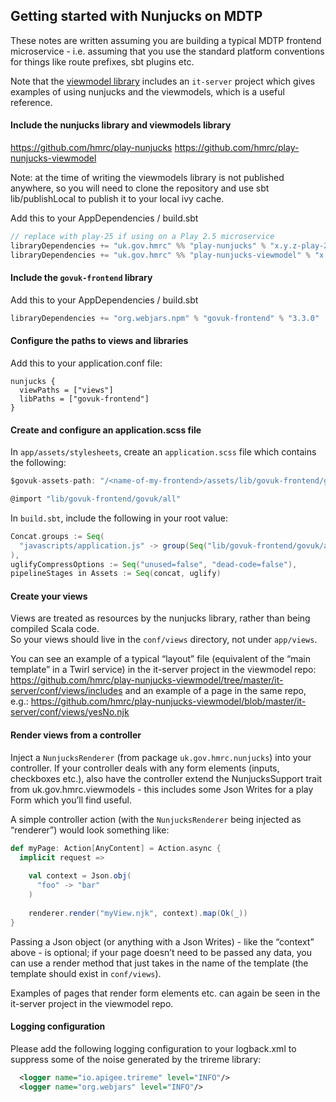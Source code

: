 ## Getting started with Nunjucks on MDTP

These notes are written assuming you are building a typical MDTP frontend microservice - i.e. assuming that you use the 
standard platform conventions for things like route prefixes, sbt plugins etc.

Note that the [viewmodel library](https://github.com/hmrc/play-nunjucks-viewmodel) includes an `it-server` 
project which gives examples of using nunjucks and the viewmodels, which is a useful reference.

#### Include the nunjucks library and viewmodels library

https://github.com/hmrc/play-nunjucks
https://github.com/hmrc/play-nunjucks-viewmodel

Note: at the time of writing the viewmodels library is not published anywhere, so you will need to clone the repository and use sbt lib/publishLocal to publish it to your local ivy cache.

Add this to your AppDependencies / build.sbt

```sbt
// replace with play-25 if using on a Play 2.5 microservice
libraryDependencies += "uk.gov.hmrc" %% "play-nunjucks" % "x.y.z-play-26"
libraryDependencies += "uk.gov.hmrc" %% "play-nunjucks-viewmodel" % "x.y.z-SNAPSHOT"
```

#### Include the `govuk-frontend` library

Add this to your AppDependencies / build.sbt

```sbt
libraryDependencies += "org.webjars.npm" % "govuk-frontend" % "3.3.0"
```

#### Configure the paths to views and libraries

Add this to your application.conf file:

```hocon
nunjucks {
  viewPaths = ["views"]
  libPaths = ["govuk-frontend"]
}
```

#### Create and configure an application.scss file

In `app/assets/stylesheets`, create an `application.scss` file which contains the following:

```scala
$govuk-assets-path: "/<name-of-my-frontend>/assets/lib/govuk-frontend/govuk/assets"

@import "lib/govuk-frontend/govuk/all"
```


In `build.sbt`, include the following in your root value:

```sbt
Concat.groups := Seq(
  "javascripts/application.js" -> group(Seq("lib/govuk-frontend/govuk/all.js"))
),
uglifyCompressOptions := Seq("unused=false", "dead-code=false"),
pipelineStages in Assets := Seq(concat, uglify)
```


#### Create your views
    
Views are treated as resources by the nunjucks library, rather than being compiled Scala code.  
So your views should live in the `conf/views` directory, not under `app/views`.
    
You can see an example of a typical “layout” file (equivalent of the “main template” in a Twirl service) in the it-server
 project in the viewmodel repo: https://github.com/hmrc/play-nunjucks-viewmodel/tree/master/it-server/conf/views/includes
 and an example of a page  in the same repo, e.g.: https://github.com/hmrc/play-nunjucks-viewmodel/blob/master/it-server/conf/views/yesNo.njk

#### Render views from a controller

Inject a `NunjucksRenderer` (from package `uk.gov.hmrc.nunjucks`) into your controller.  If your controller deals with any form elements (inputs, checkboxes etc.), also have the controller extend the NunjucksSupport trait from uk.gov.hmrc.viewmodels - this includes some Json Writes for a play Form which you’ll find useful.

A simple controller action (with the `NunjucksRenderer` being injected as “renderer”) would look something like:

```scala
def myPage: Action[AnyContent] = Action.async {
  implicit request =>
    
    val context = Json.obj(
      "foo" -> "bar"
    )
  
    renderer.render("myView.njk", context).map(Ok(_))
}
```

Passing a Json object (or anything with a Json Writes) - like the “context” above - is optional; if your page doesn’t need 
to be passed any data, you can use a render method that just takes in the name of the template (the template should exist in `conf/views`).

Examples of pages that render form elements etc. can again be seen in the it-server project in the viewmodel repo.

#### Logging configuration

Please add the following logging configuration to your logback.xml to suppress some of the noise generated by the trireme library:

```xml
  <logger name="io.apigee.trireme" level="INFO"/>
  <logger name="org.webjars" level="INFO"/>
```

